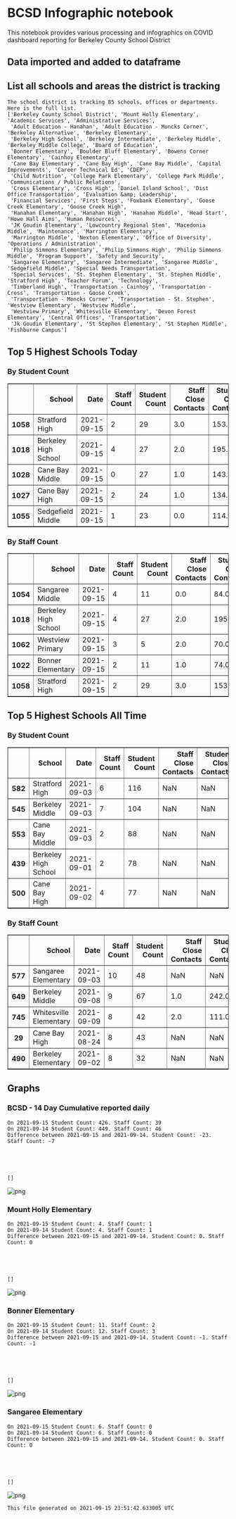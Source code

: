 # BCSD Infographic notebook
This notebook provides various processing and infographics on COVID dashboard reporting for Berkeley County School District

## Data imported and added to dataframe

## List all schools and areas the district is tracking

    The school district is tracking 85 schools, offices or departments.
    Here is the full list.
    ['Berkeley County School District', 'Mount Holly Elementary', 'Academic Services', 'Administrative Services',
     'Adult Education - Hanahan', 'Adult Education - Moncks Corner', 'Berkeley Alternative', 'Berkeley Elementary',
     'Berkeley High School', 'Berkeley Intermediate', 'Berkeley Middle', 'Berkeley Middle College', 'Board of Education',
     'Bonner Elementary', 'Boulder Bluff Elementary', 'Bowens Corner Elementary', 'Cainhoy Elementary',
     'Cane Bay Elementary', 'Cane Bay High', 'Cane Bay Middle', 'Capital Improvements', 'Career Technical Ed', 'CDEP',
     'Child Nutrition', 'College Park Elementary', 'College Park Middle', 'Communications / Public Relations',
     'Cross Elementary', 'Cross High', 'Daniel Island School', 'Dist Office Transportation', 'Evaluation &amp; Leadership',
     'Financial Services', 'First Steps', 'Foxbank Elementary', 'Goose Creek Elementary', 'Goose Creek High',
     'Hanahan Elementary', 'Hanahan High', 'Hanahan Middle', 'Head Start', 'Howe Hall Aims', 'Human Resources',
     'JK Goudin Elementary', 'Lowcountry Regional Stem', 'Macedonia Middle', 'Maintenance', 'Marrington Elementary',
     'Marrington Middle', 'Nexton Elementary', 'Office of Diversity', 'Operations / Administration',
     'Philip Simmons Elementary', 'Philip Simmons High', 'Philip Simmons Middle', 'Program Support', 'Safety and Security',
     'Sangaree Elementary', 'Sangaree Intermediate', 'Sangaree Middle', 'Sedgefield Middle', 'Special Needs Transportation',
     'Special Services', 'St. Stephen Elementary', 'St. Stephen Middle', 'Stratford High', 'Teacher Forum', 'Technology',
     'Timberland High', 'Transportation - Cainhoy', 'Transportation - Cross', 'Transportation - Goose Creek',
     'Transportation - Moncks Corner', 'Transportation - St. Stephen', 'Westview Elementary', 'Westview Middle',
     'Westview Primary', 'Whitesville Elementary', 'Devon Forest Elementary', 'Central Offices', 'Transportation',
     'Jk Goudin Elementary', 'St Stephen Elementary', 'St Stephen Middle', 'Fishburne Campus']


## Top 5 Highest Schools Today

###  By Student Count




<div>
<table border="1" class="dataframe">
<thead>
<tr style="text-align: right;">
<th></th>
<th>School</th>
<th>Date</th>
<th>Staff Count</th>
<th>Student Count</th>
<th>Staff Close Contacts</th>
<th>Student Close Contacts</th>
</tr>
</thead>
<tbody>
<tr>
<th>1058</th>
<td>Stratford High</td>
<td>2021-09-15</td>
<td>2</td>
<td>29</td>
<td>3.0</td>
<td>153.0</td>
</tr>
<tr>
<th>1018</th>
<td>Berkeley High School</td>
<td>2021-09-15</td>
<td>4</td>
<td>27</td>
<td>2.0</td>
<td>195.0</td>
</tr>
<tr>
<th>1028</th>
<td>Cane Bay Middle</td>
<td>2021-09-15</td>
<td>0</td>
<td>27</td>
<td>1.0</td>
<td>143.0</td>
</tr>
<tr>
<th>1027</th>
<td>Cane Bay High</td>
<td>2021-09-15</td>
<td>2</td>
<td>24</td>
<td>1.0</td>
<td>134.0</td>
</tr>
<tr>
<th>1055</th>
<td>Sedgefield Middle</td>
<td>2021-09-15</td>
<td>1</td>
<td>23</td>
<td>0.0</td>
<td>114.0</td>
</tr>
</tbody>
</table>
</div>



### By Staff Count




<div>
<table border="1" class="dataframe">
<thead>
<tr style="text-align: right;">
<th></th>
<th>School</th>
<th>Date</th>
<th>Staff Count</th>
<th>Student Count</th>
<th>Staff Close Contacts</th>
<th>Student Close Contacts</th>
</tr>
</thead>
<tbody>
<tr>
<th>1054</th>
<td>Sangaree Middle</td>
<td>2021-09-15</td>
<td>4</td>
<td>11</td>
<td>0.0</td>
<td>84.0</td>
</tr>
<tr>
<th>1018</th>
<td>Berkeley High School</td>
<td>2021-09-15</td>
<td>4</td>
<td>27</td>
<td>2.0</td>
<td>195.0</td>
</tr>
<tr>
<th>1062</th>
<td>Westview Primary</td>
<td>2021-09-15</td>
<td>3</td>
<td>5</td>
<td>2.0</td>
<td>70.0</td>
</tr>
<tr>
<th>1022</th>
<td>Bonner Elementary</td>
<td>2021-09-15</td>
<td>2</td>
<td>11</td>
<td>1.0</td>
<td>74.0</td>
</tr>
<tr>
<th>1058</th>
<td>Stratford High</td>
<td>2021-09-15</td>
<td>2</td>
<td>29</td>
<td>3.0</td>
<td>153.0</td>
</tr>
</tbody>
</table>
</div>



## Top 5 Highest Schools All Time

###  By Student Count




<div>
<table border="1" class="dataframe">
<thead>
<tr style="text-align: right;">
<th></th>
<th>School</th>
<th>Date</th>
<th>Staff Count</th>
<th>Student Count</th>
<th>Staff Close Contacts</th>
<th>Student Close Contacts</th>
</tr>
</thead>
<tbody>
<tr>
<th>582</th>
<td>Stratford High</td>
<td>2021-09-03</td>
<td>6</td>
<td>116</td>
<td>NaN</td>
<td>NaN</td>
</tr>
<tr>
<th>545</th>
<td>Berkeley Middle</td>
<td>2021-09-03</td>
<td>7</td>
<td>104</td>
<td>NaN</td>
<td>NaN</td>
</tr>
<tr>
<th>553</th>
<td>Cane Bay Middle</td>
<td>2021-09-03</td>
<td>2</td>
<td>88</td>
<td>NaN</td>
<td>NaN</td>
</tr>
<tr>
<th>439</th>
<td>Berkeley High School</td>
<td>2021-09-01</td>
<td>2</td>
<td>78</td>
<td>NaN</td>
<td>NaN</td>
</tr>
<tr>
<th>500</th>
<td>Cane Bay High</td>
<td>2021-09-02</td>
<td>4</td>
<td>77</td>
<td>NaN</td>
<td>NaN</td>
</tr>
</tbody>
</table>
</div>



### By Staff Count




<div>
<table border="1" class="dataframe">
<thead>
<tr style="text-align: right;">
<th></th>
<th>School</th>
<th>Date</th>
<th>Staff Count</th>
<th>Student Count</th>
<th>Staff Close Contacts</th>
<th>Student Close Contacts</th>
</tr>
</thead>
<tbody>
<tr>
<th>577</th>
<td>Sangaree Elementary</td>
<td>2021-09-03</td>
<td>10</td>
<td>48</td>
<td>NaN</td>
<td>NaN</td>
</tr>
<tr>
<th>649</th>
<td>Berkeley Middle</td>
<td>2021-09-08</td>
<td>9</td>
<td>67</td>
<td>1.0</td>
<td>242.0</td>
</tr>
<tr>
<th>745</th>
<td>Whitesville Elementary</td>
<td>2021-09-09</td>
<td>8</td>
<td>42</td>
<td>2.0</td>
<td>111.0</td>
</tr>
<tr>
<th>29</th>
<td>Cane Bay High</td>
<td>2021-08-24</td>
<td>8</td>
<td>43</td>
<td>NaN</td>
<td>NaN</td>
</tr>
<tr>
<th>490</th>
<td>Berkeley Elementary</td>
<td>2021-09-02</td>
<td>8</td>
<td>32</td>
<td>NaN</td>
<td>NaN</td>
</tr>
</tbody>
</table>
</div>



## Graphs

### BCSD - 14 Day Cumulative reported daily

    On 2021-09-15 Student Count: 426. Staff Count: 39
    On 2021-09-14 Student Count: 449. Staff Count: 46
    Difference between 2021-09-15 and 2021-09-14. Student Count: -23. Staff Count: -7





    []




    
![png](report_files/report_18_2.png)
    


### Mount Holly Elementary

    On 2021-09-15 Student Count: 4. Staff Count: 1
    On 2021-09-14 Student Count: 4. Staff Count: 1
    Difference between 2021-09-15 and 2021-09-14. Student Count: 0. Staff Count: 0





    []




    
![png](report_files/report_20_2.png)
    


### Bonner Elementary

    On 2021-09-15 Student Count: 11. Staff Count: 2
    On 2021-09-14 Student Count: 12. Staff Count: 3
    Difference between 2021-09-15 and 2021-09-14. Student Count: -1. Staff Count: -1





    []




    
![png](report_files/report_22_2.png)
    


### Sangaree Elementary

    On 2021-09-15 Student Count: 6. Staff Count: 0
    On 2021-09-14 Student Count: 6. Staff Count: 0
    Difference between 2021-09-15 and 2021-09-14. Student Count: 0. Staff Count: 0





    []




    
![png](report_files/report_24_2.png)
    


    This file generated on 2021-09-15 23:51:42.633005 UTC

